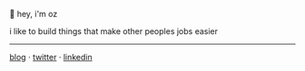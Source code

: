 👋 hey, i'm oz

i like to build things that make other peoples jobs easier

---

[blog](https://ozzie.sh) · [twitter](https://twitter.com/ozziexsh) · [linkedin](https://linkedin.com/in/ozzieneher)
